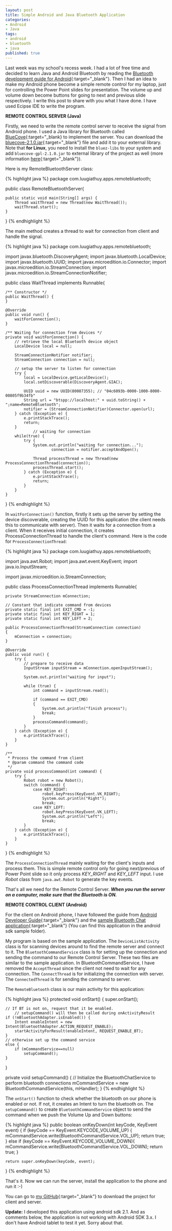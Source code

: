 ```yaml
---
layout: post
title: Simple Android and Java Bluetooth Application
categories:
- Android
- Java
tags:
- android
- bluetooth
- java
published: true
---
```


Last week was my school's recess week. I had a lot of free time and decided to
learn Java and Android Bluetooth by reading the
[Bluetooth development guide for Android][AndroidBluetoothGuide]{:target="_blank"}.
Then I had an idea to make my Android phone become a simple remote control for
my laptop, just for controlling the Power Point slides for presentation. The
volume up and volume down become buttons for going to next and previous slide
respectively.<!-- more --> I write this post to share with you what I have done.
I have used Ecipse IDE to write the program.

**REMOTE CONTROL SERVER (Java)**

Firstly, we need to write the remote control server to receive the signal from
Android phone. I used a Java library for Bluetooth called
[BlueCove][BlueCoveHomepage]{:target="_blank} to implement the server. You can
download the [bluecove-2.1.0.jar][BlueCove2.1.0]{:target="_blank"} file and add
it to your external library. Note that **for Linux**, you need to install the
`bluez-libs` to your system and add `bluecove-gpl-2.1.0.jar` to external library
of the project as well (more information [here][BlueCoveForLinux]{:target="_blank"}).

Here is my RemoteBluetoothServer class:

{% highlight java %}
package com.luugiathuy.apps.remotebluetooth;

public class RemoteBluetoothServer{

	public static void main(String[] args) {
		Thread waitThread = new Thread(new WaitThread());
		waitThread.start();
	}
}
{% endhighlight %}

The main method creates a thread to wait for connection from client and handle
the signal.

{% highlight java %}
package com.luugiathuy.apps.remotebluetooth;

import javax.bluetooth.DiscoveryAgent;
import javax.bluetooth.LocalDevice;
import javax.bluetooth.UUID;
import javax.microedition.io.Connector;
import javax.microedition.io.StreamConnection;
import javax.microedition.io.StreamConnectionNotifier;

public class WaitThread implements Runnable{

	/** Constructor */
	public WaitThread() {
	}

	@Override
	public void run() {
		waitForConnection();
	}

	/** Waiting for connection from devices */
	private void waitForConnection() {
		// retrieve the local Bluetooth device object
		LocalDevice local = null;

		StreamConnectionNotifier notifier;
		StreamConnection connection = null;

		// setup the server to listen for connection
		try {
			local = LocalDevice.getLocalDevice();
			local.setDiscoverable(DiscoveryAgent.GIAC);

			UUID uuid = new UUID(80087355); // "04c6093b-0000-1000-8000-00805f9b34fb"
			String url = "btspp://localhost:" + uuid.toString() + ";name=RemoteBluetooth";
			notifier = (StreamConnectionNotifier)Connector.open(url);
		} catch (Exception e) {
			e.printStackTrace();
			return;
		}
       	       	// waiting for connection
		while(true) {
			try {
				System.out.println("waiting for connection...");
	                  	connection = notifier.acceptAndOpen();

				Thread processThread = new Thread(new ProcessConnectionThread(connection));
				processThread.start();
			} catch (Exception e) {
				e.printStackTrace();
				return;
			}
		}
	}
}
{% endhighlight %}

In `waitForConnection()` function, firstly it sets up the server by setting the
device discoverable, creating the UUID for this application (the client needs
this to communicate with server). Then it waits for a connection from a client.
When it receives initial connection, it creates ProcessConnectionThread to handle
the client's command. Here is the code for `ProcessConnectionThread`:

{% highlight java %}
package com.luugiathuy.apps.remotebluetooth;

import java.awt.Robot;
import java.awt.event.KeyEvent;
import java.io.InputStream;

import javax.microedition.io.StreamConnection;

public class ProcessConnectionThread implements Runnable{

	private StreamConnection mConnection;

	// Constant that indicate command from devices
	private static final int EXIT_CMD = -1;
	private static final int KEY_RIGHT = 1;
	private static final int KEY_LEFT = 2;

	public ProcessConnectionThread(StreamConnection connection)
	{
		mConnection = connection;
	}

	@Override
	public void run() {
		try {
			// prepare to receive data
			InputStream inputStream = mConnection.openInputStream();

			System.out.println("waiting for input");

			while (true) {
				int command = inputStream.read();

				if (command == EXIT_CMD)
				{
					System.out.println("finish process");
					break;
				}
				processCommand(command);
			}
		} catch (Exception e) {
			e.printStackTrace();
		}
	}

	/**
	 * Process the command from client
	 * @param command the command code
	 */
	private void processCommand(int command) {
		try {
			Robot robot = new Robot();
			switch (command) {
	    		case KEY_RIGHT:
	    			robot.keyPress(KeyEvent.VK_RIGHT);
	    			System.out.println("Right");
	    			break;
	    		case KEY_LEFT:
	    			robot.keyPress(KeyEvent.VK_LEFT);
	    			System.out.println("Left");
	    			break;
			}
		} catch (Exception e) {
			e.printStackTrace();
		}
	}
}
{% endhighlight %}

The `ProcessConnectionThread` mainly waiting for the client's inputs and process
them. This is simple remote control only for going next/previous of Power Point
slide so it only process *KEY_RIGHT* and *KEY_LEFT* input. I use *Robot* class
from `java.awt.Robot` to generate the key events.

That's all we need for the Remote Control Server. _**When you run the server on
a computer, make sure that the Bluetooth is ON.**_

**REMOTE CONTROL CLIENT (Android)**

For the client on Android phone, I have followed the guide from
[Android Developer Guide][AndroidBluetoothGuide]{:target="_blank"} and the
[sample Bluetooth Chat application][BluetoothChatSample]{:target="_blank"} (You
can find this application in the android sdk sample folder).

My program is based on the sample application. The `DeviceListActivity` class is
for scanning devices around to find the remote server and connect to it. The
`BluetoothCommandService` class is for setting up the connection and sending the
command to our Remote Control Server. These two files are similar to the sample
application. In BluetoothCommandService, I have removed the `AcceptThread` since
the client not need to wait for any connection. The `ConnectThread` is for
initializing the connection with server. The `ConnectedThread` is for sending
the command to server.

The `RemoteBluetooth` class is our main activity for this application:

{% highlight java %}
protected void onStart() {
	super.onStart();

	// If BT is not on, request that it be enabled.
        // setupCommand() will then be called during onActivityResult
	if (!mBluetoothAdapter.isEnabled()) {
		Intent enableIntent = new Intent(BluetoothAdapter.ACTION_REQUEST_ENABLE);
		startActivityForResult(enableIntent, REQUEST_ENABLE_BT);
	}
	// otherwise set up the command service
	else {
		if (mCommandService==null)
			setupCommand();
	}
}

private void setupCommand() {
	// Initialize the BluetoothChatService to perform bluetooth connections
        mCommandService = new BluetoothCommandService(this, mHandler);
}
{% endhighlight %}

The `onStart()` function to check whether the bluetooth on our phone is enabled
or not. If not, it creates an Intent to turn the bluetooth on. The `setupCommand()`
to create `BluetoothCommandService` object to send the command when we push the
Volume Up and Down buttons:

{% highlight java %}
public boolean onKeyDown(int keyCode, KeyEvent event) {
	if (keyCode == KeyEvent.KEYCODE_VOLUME_UP) {
		mCommandService.write(BluetoothCommandService.VOL_UP);
		return true;
	}
	else if (keyCode == KeyEvent.KEYCODE_VOLUME_DOWN){
		mCommandService.write(BluetoothCommandService.VOL_DOWN);
		return true;
	}

	return super.onKeyDown(keyCode, event);
}
{% endhighlight %}

That's it. Now we can run the server, install the application to the phone and
run it :-)

You can go to [my GitHub][Remote-Bluetooth-Android-GitHub]{:target="_blank"} to
download the project for client and server.

**Update:** I developed this application using android sdk 2.1. And as comments
below, the application is not working with Android SDK 3.x. I don't have Android
tablet to test it yet. Sorry about that.

[AndroidBluetoothGuide]: http://developer.android.com/guide/topics/wireless/bluetooth.html
[BlueCoveHomepage]: http://bluecove.org
[BlueCove2.1.0]: http://sourceforge.net/projects/bluecove/files/BlueCove/2.1.0
[BlueCoveForLinux]: http://bluecove.org/bluecove-gpl
[BluetoothChatSample]: http://developer.android.com/resources/samples/BluetoothChat/index.html
[Remote-Bluetooth-Android-GitHub]: https://github.com/luugiathuy/Remote-Bluetooth-Android
